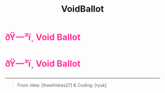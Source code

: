 ﻿---
lang: en-US
title: VoidBallot
prev: Unlucky
next: 
---
# <font color=#ff3399>ðŸ—³ï¸ <b>Void Ballot</b></font> <Badge text="Harmful" type="tip" vertical="middle"/>
# <font color=#ff3399>ðŸ—³ï¸ <b>Void Ballot</b></font> <Badge text="Harmful" type="tip" vertical="middle"/>
---

> From: Idea: [thewhiskas27] & Coding: [ryuk]

